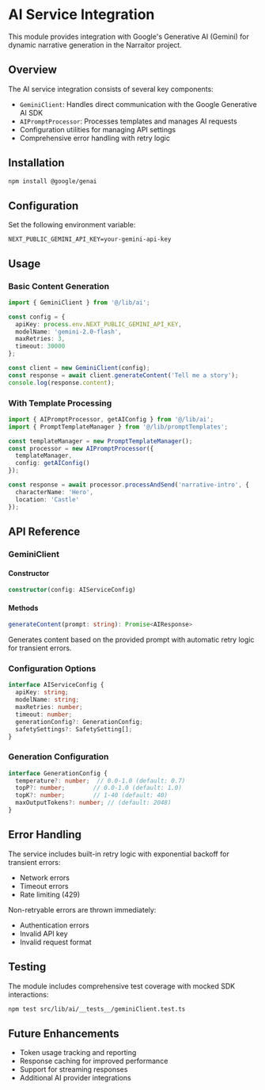 # AI Service Integration

This module provides integration with Google's Generative AI (Gemini) for dynamic narrative generation in the Narraitor project.

## Overview

The AI service integration consists of several key components:
- `GeminiClient`: Handles direct communication with the Google Generative AI SDK
- `AIPromptProcessor`: Processes templates and manages AI requests
- Configuration utilities for managing API settings
- Comprehensive error handling with retry logic

## Installation

```bash
npm install @google/genai
```

## Configuration

Set the following environment variable:

```env
NEXT_PUBLIC_GEMINI_API_KEY=your-gemini-api-key
```

## Usage

### Basic Content Generation

```typescript
import { GeminiClient } from '@/lib/ai';

const config = {
  apiKey: process.env.NEXT_PUBLIC_GEMINI_API_KEY,
  modelName: 'gemini-2.0-flash',
  maxRetries: 3,
  timeout: 30000
};

const client = new GeminiClient(config);
const response = await client.generateContent('Tell me a story');
console.log(response.content);
```

### With Template Processing

```typescript
import { AIPromptProcessor, getAIConfig } from '@/lib/ai';
import { PromptTemplateManager } from '@/lib/promptTemplates';

const templateManager = new PromptTemplateManager();
const processor = new AIPromptProcessor({
  templateManager,
  config: getAIConfig()
});

const response = await processor.processAndSend('narrative-intro', {
  characterName: 'Hero',
  location: 'Castle'
});
```

## API Reference

### GeminiClient

#### Constructor
```typescript
constructor(config: AIServiceConfig)
```

#### Methods
```typescript
generateContent(prompt: string): Promise<AIResponse>
```

Generates content based on the provided prompt with automatic retry logic for transient errors.

### Configuration Options

```typescript
interface AIServiceConfig {
  apiKey: string;
  modelName: string;
  maxRetries: number;
  timeout: number;
  generationConfig?: GenerationConfig;
  safetySettings?: SafetySetting[];
}
```

### Generation Configuration

```typescript
interface GenerationConfig {
  temperature?: number;  // 0.0-1.0 (default: 0.7)
  topP?: number;        // 0.0-1.0 (default: 1.0)
  topK?: number;        // 1-40 (default: 40)
  maxOutputTokens?: number; // (default: 2048)
}
```

## Error Handling

The service includes built-in retry logic with exponential backoff for transient errors:
- Network errors
- Timeout errors
- Rate limiting (429)

Non-retryable errors are thrown immediately:
- Authentication errors
- Invalid API key
- Invalid request format

## Testing

The module includes comprehensive test coverage with mocked SDK interactions:

```bash
npm test src/lib/ai/__tests__/geminiClient.test.ts
```

## Future Enhancements

- Token usage tracking and reporting
- Response caching for improved performance
- Support for streaming responses
- Additional AI provider integrations

